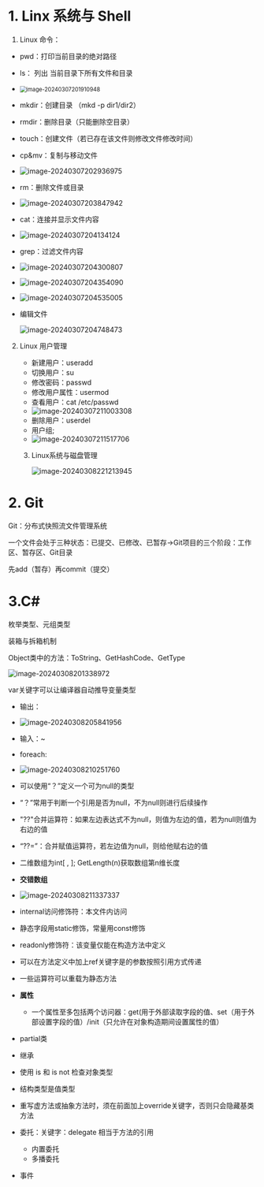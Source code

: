 # 1. Linx 系统与 Shell

1. Linux 命令：

- pwd：打印当前目录的绝对路径
- ls： 列出 当前目录下所有文件和目录
- <img src="C:\Users\AW\AppData\Roaming\Typora\typora-user-images\image-20240307201910948.png" alt="image-20240307201910948" style="zoom: 80%;" />
- mkdir：创建目录 （mkd -p dir1/dir2）
- rmdir：删除目录（只能删除空目录）
- touch：创建文件（若已存在该文件则修改文件修改时间）
- cp&mv：复制与移动文件
- ![image-20240307202936975](C:\Users\AW\AppData\Roaming\Typora\typora-user-images\image-20240307202936975.png)
- rm：删除文件或目录
- ![image-20240307203847942](C:\Users\AW\AppData\Roaming\Typora\typora-user-images\image-20240307203847942.png)
-  cat：连接并显示文件内容
- ![image-20240307204134124](C:\Users\AW\AppData\Roaming\Typora\typora-user-images\image-20240307204134124.png)
- grep：过滤文件内容
- ![image-20240307204300807](C:\Users\AW\AppData\Roaming\Typora\typora-user-images\image-20240307204300807.png)
- ![image-20240307204354090](C:\Users\AW\AppData\Roaming\Typora\typora-user-images\image-20240307204354090.png)
- ![image-20240307204535005](C:\Users\AW\AppData\Roaming\Typora\typora-user-images\image-20240307204535005.png)

- 编辑文件

  ![image-20240307204748473](C:\Users\AW\AppData\Roaming\Typora\typora-user-images\image-20240307204748473.png)

2. Linux 用户管理

   - 新建用户：useradd
   - 切换用户：su
   - 修改密码：passwd
   - 修改用户属性：usermod
   - 查看用户：cat /etc/passwd
   - ![image-20240307211003308](C:\Users\AW\AppData\Roaming\Typora\typora-user-images\image-20240307211003308.png)
   - 删除用户：userdel
   - 用户组;
   - ![image-20240307211517706](C:\Users\AW\AppData\Roaming\Typora\typora-user-images\image-20240307211517706.png)

   3. Linux系统与磁盘管理

      ![image-20240308221213945](C:\Users\AW\AppData\Roaming\Typora\typora-user-images\image-20240308221213945.png)

      



# 2. Git

Git：分布式快照流文件管理系统

一个文件会处于三种状态：已提交、已修改、已暂存→Git项目的三个阶段：工作区、暂存区、Git目录

先add（暂存）再commit（提交）



# 3.C#

 枚举类型、元组类型

装箱与拆箱机制

Object类中的方法：ToString、GetHashCode、GetType

![image-20240308201338972](C:\Users\AW\AppData\Roaming\Typora\typora-user-images\image-20240308201338972.png)

var关键字可以让编译器自动推导变量类型

- 输出：
- ![image-20240308205841956](C:\Users\AW\AppData\Roaming\Typora\typora-user-images\image-20240308205841956.png)
- 输入：~
- foreach:   
- ![image-20240308210251760](C:\Users\AW\AppData\Roaming\Typora\typora-user-images\image-20240308210251760.png)
- 可以使用“？”定义一个可为null的类型
- “？”常用于判断一个引用是否为null，不为null则进行后续操作
- "??"合并运算符：如果左边表达式不为null，则值为左边的值，若为null则值为右边的值
- “??=”：合并赋值运算符，若左边值为null，则给他赋右边的值
- 二维数组为int[ , ]; GetLength(n)获取数组第n维长度
- **交错数组**
- ![image-20240308211337337](C:\Users\AW\AppData\Roaming\Typora\typora-user-images\image-20240308211337337.png)
- internal访问修饰符：本文件内访问
- 静态字段用static修饰，常量用const修饰
- readonly修饰符：该变量仅能在构造方法中定义
- 可以在方法定义中加上ref关键字是的参数按照引用方式传递
- 一些运算符可以重载为静态方法
- **属性**
  - 一个属性至多包括两个访问器：get(用于外部读取字段的值、set（用于外部设置字段的值）/init（只允许在对象构造期间设置属性的值）
- partial类
- 继承 
- 使用 is 和 is not 检查对象类型
- 结构类型是值类型
- 重写虚方法或抽象方法时，须在前面加上override关键字，否则只会隐藏基类方法
- 委托：关键字：delegate  相当于方法的引用
  - 内置委托
  - 多播委托

- 事件